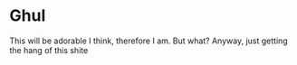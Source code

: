 # Ghul
This will be adorable 
I think, therefore I am. But what?
Anyway, just getting the hang of this shite
